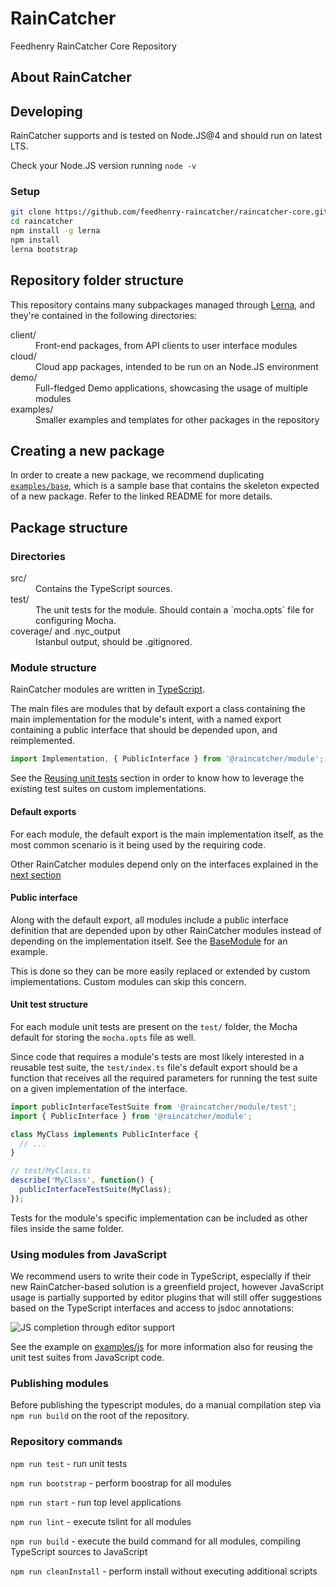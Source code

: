 # RainCatcher
Feedhenry RainCatcher Core Repository

## About RainCatcher

## Developing

RainCatcher supports and is tested on Node.JS@4 and should run on latest LTS.

Check your Node.JS version running `node -v`

### Setup

```bash
git clone https://github.com/feedhenry-raincatcher/raincatcher-core.git
cd raincatcher
npm install -g lerna
npm install
lerna bootstrap
```

## Repository folder structure

This repository contains many subpackages managed through [Lerna](https://lernajs.io/), and they're
contained in the following directories:

<dl>
  <dt>client/</dt>
  <dd>Front-end packages, from API clients to user interface modules</dd>

  <dt>cloud/</dt>
  <dd>Cloud app packages, intended to be run on an Node.JS environment</dd>

  <dt>demo/</dt>
  <dd>Full-fledged Demo applications, showcasing the usage of multiple modules</dd>

  <dt>examples/</dt>
  <dd>Smaller examples and templates for other packages in the repository</dd>
</dl>

## Creating a new package

In order to create a new package, we recommend duplicating
[`examples/base`](./examples/base/README.md), which is a sample base that contains the skeleton
expected of a new package. Refer to the linked README for more details.

## Package structure

### Directories

<dl>
  <dt>src/</dt>
  <dd>Contains the TypeScript sources.</dd>

  <dt>test/</dt>
  <dd>The unit tests for the module. Should contain a `mocha.opts` file for configuring Mocha.</dd>

  <dt>coverage/ and .nyc_output</dt>
  <dd>Istanbul output, should be .gitignored.</dd>
</dl>

### Module structure

RainCatcher modules are written in [TypeScript](http://typescriptlang.org).

The main files are modules that by default export a class containing the main implementation for the module's intent,
with a named export containing a public interface that should be depended upon, and reimplemented.

```typescript
import Implementation, { PublicInterface } from '@raincatcher/module';
```

See the [Reusing unit tests](#reusing-unit-tests) section in order to know how to leverage the existing test suites on
custom implementations.

#### Default exports

For each module, the default export is the main implementation itself, as the most common scenario is it being used by
the requiring code.

Other RainCatcher modules depend only on the interfaces explained in the [next section](#public-interface)

#### Public interface

Along with the default export, all modules include a public interface definition that are depended upon by other
RainCatcher modules instead of depending on the implementation itself.
See the [BaseModule](examples/base/src/index.ts) for an example.

This is done so they can be more easily replaced or extended by custom implementations.
Custom modules can skip this concern.

#### Unit test structure

For each module unit tests are present on the `test/` folder, the Mocha default for storing the `mocha.opts` file as well.

Since code that requires a module's tests are most likely interested in a reusable test suite, the `test/index.ts` file's default export should be a function that receives all the required parameters for running the test suite on a given implementation of the interface.

```typescript
import publicInterfaceTestSuite from '@raincatcher/module/test';
import { PublicInterface } from '@raincatcher/module';

class MyClass implements PublicInterface {
  // ...
}

// test/MyClass.ts
describe('MyClass', function() {
  publicInterfaceTestSuite(MyClass);
});
```

Tests for the module's specific implementation can be included as other files inside the same folder.

### Using modules from JavaScript

We recommend users to write their code in TypeScript, especially if their new RainCatcher-based solution is a greenfield project, however JavaScript usage is partially supported by editor plugins that will still offer suggestions based on the TypeScript interfaces and access to jsdoc annotations:

![JS completion through editor support](img/js-completion.png)

See the example on [examples/js]() for more information also for reusing the unit test suites from JavaScript code.

### Publishing modules

Before publishing the typescript modules, do a manual compilation step via `npm run build` on the root of the repository.

### Repository commands

 `npm run test` - run unit tests

 `npm run bootstrap` - perform boostrap for all modules

 `npm run start` - run top level applications

 `npm run lint` - execute tslint for all modules

 `npm run build` - execute the build command for all modules, compiling TypeScript sources to JavaScript

 `npm run cleanInstall` - perform install without executing additional scripts
